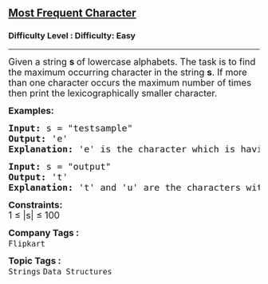 <h2><a href="https://www.geeksforgeeks.org/problems/maximum-occuring-character-1587115620/1?page=1&category=Strings,Hash,Stack,Map&difficulty=Easy&status=unsolved&sortBy=submissions">Most Frequent Character</a></h2><h3>Difficulty Level : Difficulty: Easy</h3><hr><div class="problems_problem_content__Xm_eO"><p><span style="font-size: 18px;">Given a string&nbsp;<strong>s </strong>of lowercase alphabets. The task is to find the maximum occurring character in the string <strong>s</strong>. If more than one character occurs the maximum number of times then print the lexicographically smaller character.</span></p>
<p><strong><span style="font-size: 18px;">Examples:</span></strong></p>
<pre><strong><span style="font-size: 18px;">Input: </span></strong><span style="font-size: 18px;">s = "testsample"
<strong>Output:</strong> 'e'<strong>
Explanation: </strong>'e' is the character which is having the highest frequency.</span></pre>
<pre><strong><span style="font-size: 18px;">Input: </span></strong><span style="font-size: 18px;">s = "output"
<strong>Output: </strong>'t'<strong>
Explanation: </strong>'t' and 'u' are the characters with the same frequency, but 't' is lexicographically smaller.</span></pre>
<p><span style="font-size: 18px;"><strong>Constraints:</strong><br>1 ≤ |s| ≤ 100</span></p></div><p><span style=font-size:18px><strong>Company Tags : </strong><br><code>Flipkart</code>&nbsp;<br><p><span style=font-size:18px><strong>Topic Tags : </strong><br><code>Strings</code>&nbsp;<code>Data Structures</code>&nbsp;